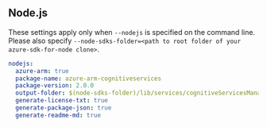 ## Node.js

These settings apply only when `--nodejs` is specified on the command line.
Please also specify `--node-sdks-folder=<path to root folder of your azure-sdk-for-node clone>`.

``` yaml $(nodejs)
nodejs:
  azure-arm: true
  package-name: azure-arm-cognitiveservices
  package-version: 2.0.0
  output-folder: $(node-sdks-folder)/lib/services/cognitiveServicesManagement
  generate-license-txt: true
  generate-package-json: true
  generate-readme-md: true
```
